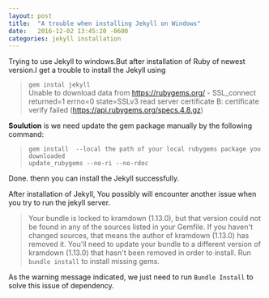 ```yaml
---
layout: post
title:  "A trouble when installing Jekyll on Windows"
date:   2016-12-02 13:45:20 -0600
categories: jekyll installation
---
```

Trying to use Jekyll to windows.But after installation of Ruby of newest version.I get a trouble to install the Jekyll using  
> `gem instal jekyll`  
> Unable to download data from https://rubygems.org/ - SSL_connect returned=1 errno=0 state=SSLv3 read server certificate B: certificate verify failed (https://api.rubygems.org/specs.4.8.gz)  


**Soulution** is we need update the gem package manually by the following command:  

> `gem install  --local the path of your local rubygems package you downloaded`   
> `update_rubygems --no-ri --no-rdoc`

Done. thenn you can install the Jekyll successfully.


After installation of Jekyll, You possibly will encounter another issue when you try to run the jekyll server. 

> Your bundle is locked to kramdown (1.13.0), but that version could not be found in any of the sources listed in your Gemfile. If you haven't changed sources, that means the author of kramdown (1.13.0) has removed it. You'll need to update your bundle to a different version of kramdown (1.13.0) that hasn't been removed in order to install.
Run `bundle install` to install missing gems.

As the warning message indicated, we just need to run `Bundle Install` to solve this issue of dependency.